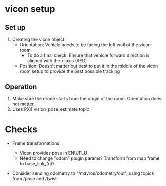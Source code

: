 # vicon setup

## Set up
1. Creating the vicon object. 
    - Orientation: Vehicle needs to be facing the left wall of the vicon room.
        - To do a final check: Ensure that vehicle forward direction is aligned with the x-axis (RED).
    - Position: Doesn't matter but best to put it in the middle of the vicon room setup to provide the best possible tracking

## Operation 
1. Make sure the drone starts from the origin of the room. Orientation does not matter.
2. Uses PX4 vision_pose_estimate topic

# Checks
- Frame transformations
    - Vicon provides pose in ENU/FLU
    - Need to change "odom" plugin params? Transform from map frame to base_link_frd?

- Consider sending odometry to "/mavros/odometry/out", using topics from /pose and /twist

